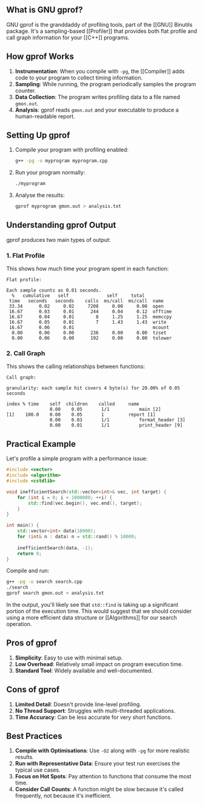 ## What is GNU gprof?

GNU gprof is the granddaddy of profiling tools, part of the [[GNU]] Binutils package. It's a sampling-based [[Profiler]] that provides both flat profile and call graph information for your [[C++]] programs.

## How gprof Works

1. **Instrumentation**: When you compile with `-pg`, the [[Compiler]] adds code to your program to collect timing information.
2. **Sampling**: While running, the program periodically samples the program counter.
3. **Data Collection**: The program writes profiling data to a file named `gmon.out`.
4. **Analysis**: gprof reads `gmon.out` and your executable to produce a human-readable report.

## Setting Up gprof

1. Compile your program with profiling enabled:
   ```bash
   g++ -pg -o myprogram myprogram.cpp
   ```

2. Run your program normally:
   ```bash
   ./myprogram
   ```

3. Analyse the results:
   ```bash
   gprof myprogram gmon.out > analysis.txt
   ```

## Understanding gprof Output

gprof produces two main types of output:

### 1. Flat Profile

This shows how much time your program spent in each function:

```
Flat profile:

Each sample counts as 0.01 seconds.
  %   cumulative   self              self     total
 time   seconds   seconds    calls  ms/call  ms/call  name
 33.34      0.02     0.02     7208     0.00     0.00  open
 16.67      0.03     0.01      244     0.04     0.12  offtime
 16.67      0.04     0.01        8     1.25     1.25  memccpy
 16.67      0.05     0.01        7     1.43     1.43  write
 16.67      0.06     0.01                             mcount
  0.00      0.06     0.00      236     0.00     0.00  tzset
  0.00      0.06     0.00      192     0.00     0.00  tolower
```

### 2. Call Graph

This shows the calling relationships between functions:

```
Call graph:

granularity: each sample hit covers 4 byte(s) for 20.00% of 0.05 seconds

index % time    self  children    called     name
                0.00    0.05       1/1           main [2]
[1]    100.0    0.00    0.05       1         report [1]
                0.00    0.03       1/1           format_header [3]
                0.00    0.01       1/1           print_header [9]
```

## Practical Example

Let's profile a simple program with a performance issue:

```cpp
#include <vector>
#include <algorithm>
#include <cstdlib>

void inefficientSearch(std::vector<int>& vec, int target) {
    for (int i = 0; i < 1000000; ++i) {
        std::find(vec.begin(), vec.end(), target);
    }
}

int main() {
    std::vector<int> data(10000);
    for (int& n : data) n = std::rand() % 10000;
    
    inefficientSearch(data, -1);
    return 0;
}
```

Compile and run:
```bash
g++ -pg -o search search.cpp
./search
gprof search gmon.out > analysis.txt
```

In the output, you'll likely see that `std::find` is taking up a significant portion of the execution time. This would suggest that we should consider using a more efficient data structure or [[Algorithms]] for our search operation.

## Pros of gprof

1. **Simplicity**: Easy to use with minimal setup.
2. **Low Overhead**: Relatively small impact on program execution time.
3. **Standard Tool**: Widely available and well-documented.

## Cons of gprof

1. **Limited Detail**: Doesn't provide line-level profiling.
2. **No Thread Support**: Struggles with multi-threaded applications.
3. **Time Accuracy**: Can be less accurate for very short functions.

## Best Practices

1. **Compile with Optimisations**: Use `-O2` along with `-pg` for more realistic results.
2. **Run with Representative Data**: Ensure your test run exercises the typical use cases.
3. **Focus on Hot Spots**: Pay attention to functions that consume the most time.
4. **Consider Call Counts**: A function might be slow because it's called frequently, not because it's inefficient.